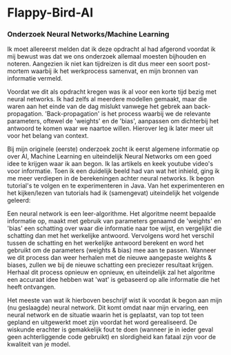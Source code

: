 # Flappy-Bird-AI

### Onderzoek Neural Networks/Machine Learning

Ik moet allereerst melden dat ik deze opdracht al had afgerond voordat ik mij bewust was dat we ons onderzoek allemaal moesten bijhouden en noteren. Aangezien ik niet kan tijdreizen is dit dus meer een soort post-mortem waarbij ik het werkprocess samenvat, en mijn bronnen 
van informatie vermeld.

Voordat we dit als opdracht kregen was ik al voor een korte tijd bezig met neural networks. Ik had zelfs al meerdere modellen
gemaakt, maar die waren aan het einde van de dag mislukt vanwege het gebrek aan back-propagation. 'Back-propagation' is het process
waarbij we de relevante parameters, oftewel de 'weights' en de 'bias', aanpassen om dichterbij het antwoord te komen waar we naartoe
willen. Hierover leg ik later meer uit voor het belang van context.

Bij mijn originele (eerste) onderzoek zocht ik eerst algemene informatie op over AI, Machine Learning en uiteindelijk Neural Networks om
een goed idee te krijgen waar ik aan begon. Ik las artikels en keek youtube video's voor informatie. Toen ik een duidelijk beeld had van
wat het inhield, ging ik me meer verdiepen in de berekeningen achter neural networks. Ik begon tutorial's te volgen en te experimenteren
in Java. Van het experimenteren en het kijken/lezen van tutorials had ik (samengevat) uiteindelijk het volgende geleerd:

Een neural network is een leer-algorithme. Het algoritme neemt bepaalde informatie op, maakt met gebruik van parameters genaamd 
de 'weights' en 'bias' een schatting over waar die informatie naar toe wijst, en vergelijkt die schatting dan met het werkelijke antwoord.
Vervolgens word het verschil tussen de schatting en het werkelijke antwoord berekent en word het gebruikt om de parameters (weights & bias)
mee aan te passen. Wanneer we dit process dan weer herhalen met de nieuwe aangepaste weights & biases, zullen we bij de nieuwe schatting
een preciezer resultaat krijgen. Herhaal dit process opnieuw en opnieuw, en uiteindelijk zal het algoritme een accuraat idee hebben wat 'wat' is
gebaseerd op alle informatie die het heeft ontvangen.

Het meeste van wat ik hierboven beschrijf wist ik voordat ik begon aan mijn (nu geslaagde) neural network. Dit komt omdat naar
mijn ervaring, een neural network en de situatie waarin het is geplaatst, van top tot teen gepland en uitgewerkt moet zijn voordat
het word gerealiseerd. De wiskunde erachter is gemakkelijk fout te doen (wanneer je in ieder geval geen achterliggende code gebruikt)
en slordigheid kan fataal zijn voor de kwaliteit van je model.
